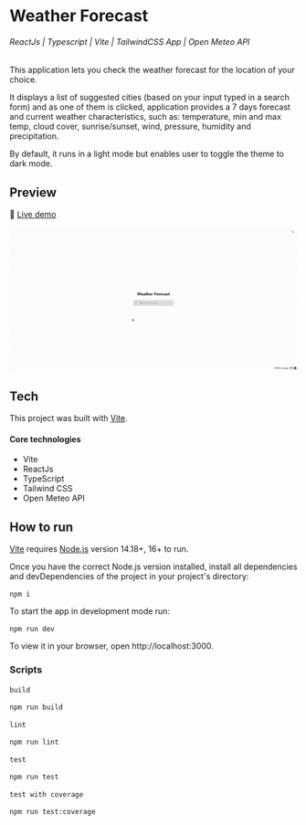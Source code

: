 # Weather Forecast

###### ReactJs | Typescript | Vite | TailwindCSS App | Open Meteo API

This application lets you check the weather forecast for the location of your choice.

It displays a list of suggested cities (based on your input typed in a search form) and as one of them is clicked, application provides a 7 days forecast and current weather characteristics, such as: temperature, min and max temp, cloud cover, sunrise/sunset, wind, pressure, humidity and precipitation.

By default, it runs in a light mode but enables user to toggle the theme to dark mode.

## Preview

🔗 [Live demo](https://vvardges.github.io/hoory-weather-app/)

![weather-forecast-preview](./README.gif)

## Tech

This project was built with [Vite](https://vitejs.dev/).

#### Core technologies

- Vite
- ReactJs
- TypeScript
- Tailwind CSS
- Open Meteo API

## How to run

[Vite](https://vitejs.dev/guide/#scaffolding-your-first-vite-project) requires [Node.js](https://nodejs.org/en/) version 14.18+, 16+ to run.

Once you have the correct Node.js version installed, install all dependencies and devDependencies of the project in your project's directory:

```
npm i
```

To start the app in development mode run:

```
npm run dev
```

To view it in your browser, open http://localhost:3000.

### Scripts

`build`

```
npm run build
```

`lint`

```
npm run lint
```

`test`

```
npm run test
```

`test with coverage`

```
npm run test:coverage
```